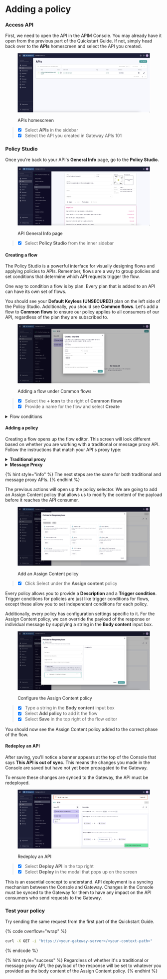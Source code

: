 # Adding a policy

### Access API

First, we need to open the API in the APIM Console. You may already have it open from the previous part of the Quickstart Guide. If not, simply head back over to the **APIs** homescreen and select the API you created.

<figure><img src="../../../../.gitbook/assets/Screenshot 2023-11-19 at 8.25.21 PM.png" alt=""><figcaption><p>APIs homescreen</p></figcaption></figure>

> * [x] Select **APIs** in the sidebar
> * [x] Select the API you created in Gateway APIs 101

### Policy Studio

Once you're back to your API's **General Info** page, go to the **Policy Studio**.&#x20;

<figure><img src="../../../../.gitbook/assets/Screenshot 2023-11-19 at 8.55.51 PM.png" alt=""><figcaption><p>API General Info page</p></figcaption></figure>

> * [x] Select **Policy Studio** from the inner sidebar

#### Creating a flow

The Policy Studio is a powerful interface for visually designing flows and applying policies to APIs. Remember, flows are a way to group policies and set conditions that determine which API requests trigger the flow.

One way to condition a flow is by plan. Every plan that is added to an API can have its own set of flows.&#x20;

You should see your **Default Keyless (UNSECURED)** plan on the left side of the Policy Studio. Additionally, you should see **Common flows**. Let's add a flow to **Common flows** to ensure our policy applies to all consumers of our API, regardless of the plan they are subscribed to.

<figure><img src="../../../../.gitbook/assets/Screenshot 2023-11-19 at 10.15.20 PM.png" alt=""><figcaption><p>Adding a flow under Common flows</p></figcaption></figure>

> * [x] Select the **+ icon** to the right of **Common flows**
> * [x] Provide a name for the flow and select **Create**

<details>

<summary>Flow conditions</summary>

We are purposefully keeping this flow very simple. However, the conditions that trigger a flow can be fine-tuned beyond assigning the flow to a plan:&#x20;

* **Operator and path:** Use this to trigger a flow based on the path of the API request. The condition is evaluated for every request and the flow is only triggered if it evaluates to `true`.
* **Methods:** Select the HTTP methods this flow applies to.
* **Expression Language Condition:** Use [Gravitee's Expression Language (EL)](../../../manging-your-apis-with-gravitee-api-management/gravitee-expression-language.md) to provide a custom condition. The condition is evaluated for every request and the flow is only triggered if it evaluates to `true`.

</details>

#### Adding a policy

Creating a flow opens up the flow editor. This screen will look different based on whether you are working with a traditional or message proxy API. Follow the instructions that match your API's proxy type:

<details>

<summary><strong>Traditional proxy</strong></summary>

The only phases available to traditional proxy APIs are request and response. We will be adding a policy to the response phase.

<img src="../../../../.gitbook/assets/Screenshot 2023-11-19 at 10.28.53 PM.png" alt="Add policy to the response phase of traditional proxy API" data-size="original">

* [x] Select the **+ icon** in the **Response phase**

</details>

<details>

<summary><strong>Message Proxy</strong></summary>

The phases available to message proxy APIs are request, response, publish, and subscribe. The publish and subscribe phases allow the policy to be applied at the message level. We will be adding the policy to the subscribe phase.

<img src="../../../../.gitbook/assets/Screenshot 2023-11-19 at 10.29.28 PM (1).png" alt="Add policy to the subscribe phase of a message proxy API" data-size="original">

* [x] Select the **Event messages** tab in the flow editor
* [x] Select the **+ icon** in the **Subscribe phase**

</details>

{% hint style="info" %}
The next steps are the same for both traditional and message proxy APIs.
{% endhint %}

The previous actions will open up the policy selector. We are going to add an Assign Content policy that allows us to modify the content of the payload before it reaches the API consumer.

<figure><img src="../../../../.gitbook/assets/Screenshot 2023-11-19 at 10.35.55 PM.png" alt=""><figcaption><p>Add an Assign Content policy</p></figcaption></figure>

> * [x] Click Select under the **Assign content** policy

Every policy allows you to provide a **Description** and a **Trigger condition**. Trigger conditions for policies are just like trigger conditions for flows, except these allow you to set independent conditions for each policy.&#x20;

Additionally, every policy has configuration settings specific to it. For the Assign Content policy, we can override the payload of the response or individual message by supplying a string in the **Body content** input box.

<figure><img src="../../../../.gitbook/assets/Screenshot 2023-11-19 at 10.42.39 PM.png" alt=""><figcaption><p>Configure the Assign Content policy</p></figcaption></figure>

> * [x] Type a string in the **Body content** input box
> * [x] Select **Add policy** to add it the flow
> * [x] Select **Save** in the top right of the flow editor

You should now see the Assign Content policy added to the correct phase of the flow.

#### Redeploy an API

After saving, you'll notice a banner appears at the top of the Console that says **This API is out of sync**. This means the changes you made in the Console are saved but have not yet been propagated to the Gateway.&#x20;

To ensure these changes are synced to the Gateway, the API must be redeployed.&#x20;

<figure><img src="../../../../.gitbook/assets/Screenshot 2023-11-19 at 10.50.29 PM.png" alt=""><figcaption><p>Redeploy an API</p></figcaption></figure>

> * [x] Select **Deploy API** in the top right
> * [x] Select **Deploy** in the modal that pops up on the screen

This is an essential concept to understand. API deployment is a syncing mechanism between the Console and Gateway. Changes in the Console must be synced to the Gateway for them to have any impact on the API consumers who send requests to the Gateway.

### Test your policy

Try sending the same request from the first part of the Quickstart Guide.

{% code overflow="wrap" %}
```sh
curl -X GET -i "https://<your-gateway-server>/<your-context-path>"
```
{% endcode %}

{% hint style="success" %}
Regardless of whether it's a traditional or message proxy API, the payload of the response will be set to whatever you provided as the body content of the Assign Content policy.
{% endhint %}
